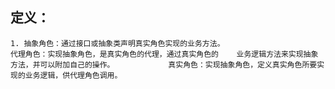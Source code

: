 
## 定义：
    1. 抽象角色：通过接口或抽象类声明真实角色实现的业务方法。
    代理角色：实现抽象角色，是真实角色的代理，通过真实角色的    业务逻辑方法来实现抽象方法，并可以附加自己的操作。            真实角色：实现抽象角色，定义真实角色所要实现的业务逻辑，供代理角色调用。
